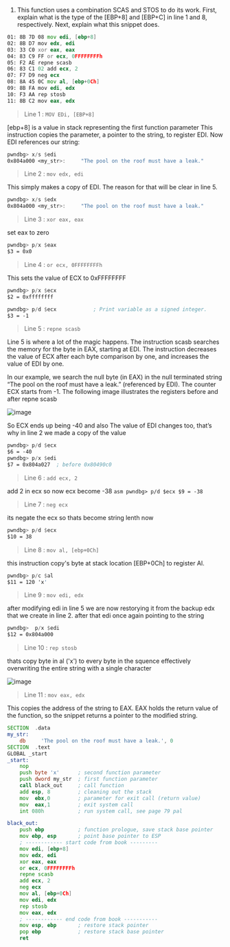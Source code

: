 1. This function uses a combination SCAS and STOS to do its work. 
    First, explain what is the type of the [EBP+8] and [EBP+C] in line 1 
    and 8, respectively. Next, explain what this snippet does.
```asm
01: 8B 7D 08 mov edi, [ebp+8] 
02: 8B D7 mov edx, edi 
03: 33 C0 xor eax, eax 
04: 83 C9 FF or ecx, 0FFFFFFFFh 
05: F2 AE repne scasb 
06: 83 C1 02 add ecx, 2 
07: F7 D9 neg ecx 
08: 8A 45 0C mov al, [ebp+0Ch] 
09: 8B FA mov edi, edx 
10: F3 AA rep stosb 
11: 8B C2 mov eax, edx
```

> Line 1 : `MOV EDi, [EBP+8]`

[ebp+8] is a value in stack representing the first function parameter 
This instruction copies the parameter, a pointer to the string, to register EDI. Now EDI references our string:

```asm
pwndbg> x/s $edi
0x804a000 <my_str>:     "The pool on the roof must have a leak."
```

> Line 2 : `mov edx, edi`

This simply makes a copy of EDI. The reason for that will be clear in line 5.

```asm
pwndbg> x/s $edx
0x804a000 <my_str>:     "The pool on the roof must have a leak."
```

> Line 3 : `xor eax, eax`

set eax to zero
```asm
pwndbg> p/x $eax
$3 = 0x0
```

> Line 4 : `or ecx, 0FFFFFFFFh`

This sets the value of ECX to 0xFFFFFFFF

```asm
pwndbg> p/x $ecx
$2 = 0xffffffff

pwndbg> p/d $ecx            ; Print variable as a signed integer.
$3 = -1
```

> Line 5 : `repne scasb`

Line 5 is where a lot of the magic happens. The instruction scasb searches the memory for the byte in EAX, starting at EDI. The instruction decreases the value of ECX after each byte comparison by one, and increases the value of EDI by one.

In our example, we search the null byte (in EAX) in the null terminated string “The pool on the roof must have a leak.” (referenced by EDI). The counter ECX starts from -1. The following image illustrates the registers before and after repne scasb

![image](https://user-images.githubusercontent.com/37813830/121784357-415ab880-cbd1-11eb-8754-9f47060d56fa.png)

So ECX ends up being -40 and also The value of EDI changes too, that’s why in line 2 we made a copy of the value
```asm
pwndbg> p/d $ecx
$6 = -40
pwndbg> p/x $edi
$7 = 0x804a027  ; before 0x80490c0
```

> Line 6 : `add ecx, 2`

add 2 in ecx so now ecx become -38
``asm
pwndbg> p/d $ecx
$9 = -38
``

> Line 7 : `neg ecx`

its negate the ecx so thats become string lenth now
```asm
pwndbg> p/d $ecx
$10 = 38
```

> Line 8 : `mov al, [ebp+0Ch]`

this instruction copy's byte at stack location [EBP+0Ch] to register Al.
```asm
pwndbg> p/c $al
$11 = 120 'x'
```

> Line 9 : `mov edi, edx`

after modifying edi in line 5 we are now restorying it from the backup edx that we create in line 2.
after that edi once again pointing to the string

```asm 
pwndbg>  p/x $edi
$12 = 0x804a000
```

> Line 10 : `rep stosb`

thats copy byte in al ('x') to every byte in the squence 
effectively overwriting the entire string with a single character

![image](https://user-images.githubusercontent.com/37813830/121784846-f7bf9d00-cbd3-11eb-864d-c3dab2bcb808.png)

> Line 11 : `mov eax, edx`

This copies the address of the string to EAX. EAX holds the return value of the function, so the snippet returns a pointer to the modified string.



```asm
SECTION  .data
my_str: 
    db     'The pool on the roof must have a leak.', 0
SECTION  .text
GLOBAL _start
_start: 
    nop
    push byte 'x'      ; second function parameter
    push dword my_str  ; first function parameter
    call black_out     ; call function
    add esp, 8         ; cleaning out the stack
    mov  ebx,0         ; parameter for exit call (return value) 
    mov  eax,1         ; exit system call
    int 080h           ; run system call, see page 79 pal

black_out:
    push ebp           ; function prologue, save stack base pointer
    mov ebp, esp       ; point base pointer to ESP    
    ; ------------ start code from book ---------
    mov edi, [ebp+8]   
    mov edx, edi       
    xor eax, eax       
    or ecx, 0FFFFFFFFh 
    repne scasb        
    add ecx, 2         
    neg ecx            
    mov al, [ebp+0Ch]  
    mov edi, edx       
    rep stosb          
    mov eax, edx       
    ; ------------ end code from book -----------
    mov esp, ebp       ; restore stack pointer
    pop ebp            ; restore stack base pointer
    ret
```


